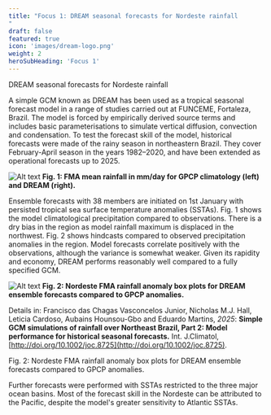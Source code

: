 ```yaml
---
title: "Focus 1: DREAM seasonal forecasts for Nordeste rainfall
"
draft: false
featured: true
icon: 'images/dream-logo.png'
weight: 2
heroSubHeading: 'Focus 1'
---
```


DREAM seasonal forecasts for Nordeste rainfall

A simple GCM known as DREAM has been used as a tropical seasonal forecast model in a range of studies carried out at FUNCEME, Fortaleza, Brazil. The model is forced by empirically derived source terms and includes basic parameterisations to simulate vertical diffusion, convection and condensation. To test the forecast skill of the model, historical forecasts were made of the rainy season in northeastern Brazil. They cover February-April season in the years 1982–2020, and have been extended as operational forecasts up to 2025.

![Alt text](/images/fig_1.1.png)
__Fig. 1: FMA mean rainfall in mm/day for GPCP climatology (left) and DREAM (right).__

Ensemble forecasts with 38 members are initiated on 1st January with persisted tropical sea surface temperature anomalies (SSTAs). Fig. 1 shows the model climatological precipitation compared to observations. There is a dry bias in the region as model rainfall maximum is displaced in the northwest. Fig. 2 shows hindcasts compared to observed precipitation anomalies in the region. Model forecasts correlate positively with the observations, although the variance is somewhat weaker. Given its rapidity and economy, DREAM performs reasonably well compared to a fully specified GCM. 

![Alt text](/images/fig_1.2.png)
__Fig. 2: Nordeste FMA rainfall anomaly box plots for DREAM ensemble forecasts compared to GPCP anomalies.__


Details in: Francisco das Chagas Vasconcelos Junior, Nicholas M.J. Hall, Leticia Cardoso, Aubains Hounsou-Gbo and Eduardo Martins, _2025_: __Simple GCM simulations of rainfall over Northeast Brazil, Part 2: Model performance for historical seasonal forecasts.__ Int. J.Climatol, [http://doi.org/10.1002/joc.8725](http://doi.org/10.1002/joc.8725).


Fig. 2: Nordeste FMA rainfall anomaly box plots for DREAM ensemble forecasts compared to GPCP anomalies. 


Further forecasts were performed with SSTAs restricted to the three major ocean basins. Most of the forecast skill in the Nordeste can be attributed to the Pacific, despite the model's greater sensitivity to Atlantic SSTAs. 
